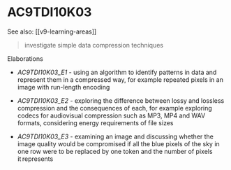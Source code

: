 
# AC9TDI10K03 

See also: [[v9-learning-areas]]

> investigate simple data compression techniques

Elaborations


- _AC9TDI10K03_E1_ - using an algorithm to identify patterns in data and represent them in a compressed way, for example repeated pixels in an image with run-length encoding

- _AC9TDI10K03_E2_ - exploring the difference between lossy and lossless compression and the consequences of each, for example exploring codecs for audiovisual compression such as MP3, MP4 and WAV formats, considering energy requirements of file sizes

- _AC9TDI10K03_E3_ - examining an image and discussing whether the image quality would be compromised if all the blue pixels of the sky in one row were to be replaced by one token and the number of pixels it represents
